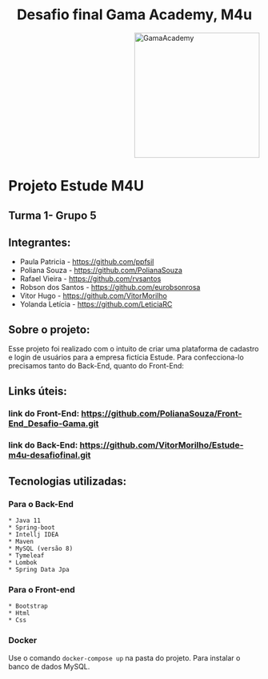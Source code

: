 <h1 style = "text-align: center;"> Desafio final Gama Academy, M4u </h1>

<img src="https://res.cloudinary.com/walljobs/image/upload/v1575401331/kzv4wwbbh6sai7cwqyu8.jpg" 
     alt="GamaAcademy" width="250" heigth="250" style="margin-left: 50%;"/>

#   Projeto Estude M4U
##   Turma 1- Grupo 5

##  Integrantes:
  * Paula Patricia - https://github.com/ppfsil
  * Poliana Souza - https://github.com/PolianaSouza
  * Rafael Vieira - https://github.com/rvsantos
  * Robson dos Santos - https://github.com/eurobsonrosa
  * Vitor Hugo - https://github.com/VitorMorilho
  * Yolanda Letícia - https://github.com/LeticiaRC

##  Sobre o projeto:
  Esse projeto foi realizado com o intuito de criar uma plataforma de cadastro e login de usuários para a empresa fictícia Estude.
  Para confecciona-lo precisamos tanto do Back-End, quanto do Front-End:

##  Links úteis:
### link do Front-End: https://github.com/PolianaSouza/Front-End_Desafio-Gama.git
### link do Back-End: https://github.com/VitorMorilho/Estude-m4u-desafiofinal.git

##  Tecnologias utilizadas:
### Para o Back-End
    * Java 11
    * Spring-boot
    * Intellj IDEA
    * Maven
    * MySQL (versão 8)
    * Tymeleaf
    * Lombok
    * Spring Data Jpa

### Para o Front-end
    * Bootstrap
    * Html
    * Css

### Docker
Use o comando `docker-compose up` na pasta do projeto. Para instalar o banco de dados MySQL.
